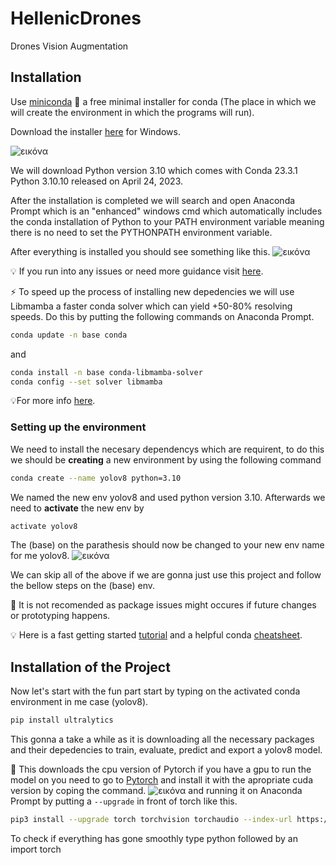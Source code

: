 # HellenicDrones
Drones Vision Augmentation

## Installation
Use [miniconda](https://docs.conda.io/en/latest/miniconda.html) 🐍 a free minimal installer for conda 
(The place in which we will create the environment in which the programs will run).

Download the installer [here](https://docs.conda.io/en/latest/miniconda.html#windows-installers) 
for Windows.

![εικόνα](https://github.com/nikogarro/HellenicDrones/assets/117863158/bc52aff6-d689-4562-a3d2-012a638c3531)


We will download Python version 3.10 which comes with Conda 23.3.1 Python 3.10.10 
released on April 24, 2023.

After the installation is completed we will search and open Anaconda Prompt which is an "enhanced"
windows cmd which automatically includes the conda installation of Python to your PATH environment variable meaning
there is no need to set the PYTHONPATH environment variable.

After everything is installed you should see something like this.
![εικόνα](https://github.com/nikogarro/HellenicDrones/assets/117863158/0104a25f-483c-4ba6-9ded-3e789a715950)


💡 If you run into any issues or need more guidance visit [here](https://conda.io/projects/conda/en/stable/user-guide/install/index.html#installation).

⚡ To speed up the process of installing new depedencies we will use Libmamba a faster conda solver
which can yield +50-80% resolving speeds.
Do this by putting the following commands on Anaconda Prompt.
```bash
conda update -n base conda
```
and
```bash
conda install -n base conda-libmamba-solver
conda config --set solver libmamba
```
💡For more info [here](https://www.anaconda.com/blog/a-faster-conda-for-a-growing-community).

### Setting up the environment

We need to install the necesary dependencys which are requirent, to do this we should be **creating** 
a new environment by using the following command
```bash
conda create --name yolov8 python=3.10
```
We named the new env yolov8 and used python version 3.10.
Afterwards we need to **activate** the new env by
```bash
activate yolov8
```
The (base) on the parathesis should now be changed to your new env name for me yolov8.
![εικόνα](https://github.com/nikogarro/HellenicDrones/assets/117863158/065d5eb1-0217-41de-a3a5-2eeb4d4796fb)

We can skip all of the above if we are gonna just use this project and follow the bellow steps on the
(base) env.

📢 It is not recomended as package issues might occures if future changes or prototyping happens.

💡 Here is a fast getting started [tutorial](https://docs.conda.io/projects/conda/en/latest/user-guide/getting-started.html)
and a helpful conda [cheatsheet](https://docs.conda.io/projects/conda/en/4.6.0/_downloads/52a95608c49671267e40c689e0bc00ca/conda-cheatsheet.pdf).

## Installation of the Project

Now let's start with the fun part start by typing on the activated conda environment in me case (yolov8).
```bash
pip install ultralytics
```
This gonna a take a while as it is downloading all the necessary packages and their depedencies 
to train, evaluate, predict and export a yolov8 model.

📢 This downloads the cpu version of Pytorch if you have a gpu to run the model on you need to go to
[Pytorch](https://pytorch.org/get-started/locally/) and install it with the apropriate cuda version by coping the command.
![εικόνα](https://github.com/nikogarro/HellenicDrones/assets/117863158/ce23efe9-93e8-42eb-badd-ddbc36d351f8)
and running it on Anaconda Prompt by putting a ``--upgrade`` in front of torch like this.
```bash
pip3 install --upgrade torch torchvision torchaudio --index-url https://download.pytorch.org/whl/cu117
```
To check if everything has gone smoothly type python followed by an import torch 






